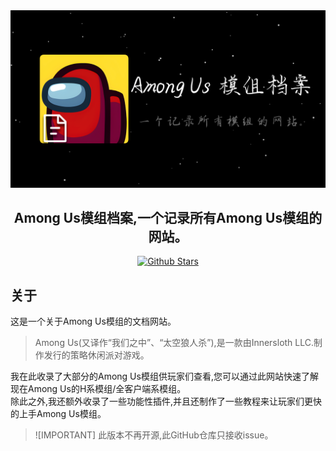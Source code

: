 <div align="center">
<a href="https://aumod.site" target="_blank"><img src=".github/README/AuModDocs-BG.png" alt="Among Us模组档案-封面" /></a>
<h2>Among Us模组档案,一个记录所有Among Us模组的网站。</h2>
<a href="https://github.com/QingFeng-awa/AuModSite" target="_blank"><img src="https://badgen.net/github/stars/QingFeng-awa/AuModSite?icon=github" alt="Github Stars" /></a>
</div>

## 关于

这是一个关于Among Us模组的文档网站。<br>
> Among Us(又译作“我们之中”、“太空狼人杀”),是一款由Innersloth LLC.制作发行的策略休闲派对游戏。

我在此收录了大部分的Among Us模组供玩家们查看,您可以通过此网站快速了解现在Among Us的H系模组/全客户端系模组。<br>
除此之外,我还额外收录了一些功能性插件,并且还制作了一些教程来让玩家们更快的上手Among Us模组。

> ![IMPORTANT]
> 此版本不再开源,此GitHub仓库只接收issue。